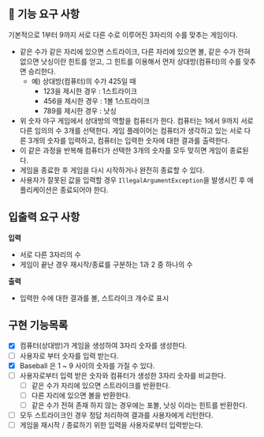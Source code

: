 ## 🚀 기능 요구 사항

기본적으로 1부터 9까지 서로 다른 수로 이루어진 3자리의 수를 맞추는 게임이다.

- 같은 수가 같은 자리에 있으면 스트라이크, 다른 자리에 있으면 볼, 같은 수가 전혀 없으면 낫싱이란 힌트를 얻고, 그 힌트를 이용해서 먼저 상대방(컴퓨터)의 수를 맞추면 승리한다.
  - 예) 상대방(컴퓨터)의 수가 425일 때
    - 123을 제시한 경우 : 1스트라이크
    - 456을 제시한 경우 : 1볼 1스트라이크
    - 789를 제시한 경우 : 낫싱
- 위 숫자 야구 게임에서 상대방의 역할을 컴퓨터가 한다. 컴퓨터는 1에서 9까지 서로 다른 임의의 수 3개를 선택한다. 게임 플레이어는 컴퓨터가 생각하고 있는 서로 다른 3개의 숫자를 입력하고, 컴퓨터는 입력한 숫자에 대한 결과를 출력한다.
- 이 같은 과정을 반복해 컴퓨터가 선택한 3개의 숫자를 모두 맞히면 게임이 종료된다.
- 게임을 종료한 후 게임을 다시 시작하거나 완전히 종료할 수 있다.
- 사용자가 잘못된 값을 입력할 경우 `IllegalArgumentException`을 발생시킨 후 애플리케이션은 종료되어야 한다.


## 입출력 요구 사항
**입력**
- 서로 다른 3자리의 수
- 게임이 끝난 경우 재시작/종료를 구분하는 1과 2 중 하나의 수

**출력**
- 입력한 수에 대한 결과를 볼, 스트라이크 개수로 표시

## 구현 기능목록
- [x] 컴퓨터(상대방)가 게임을 생성하여 3자리 숫자를 생성한다.
- [ ] 사용자로 부터 숫자를 입력 받는다.
- [x] Baseball 은 1 ~ 9 사이의 숫자를 가질 수 있다.
- [ ] 사용자로부터 입력 받은 숫자와 컴퓨터가 생성한 3자리 숫자를 비교한다.
  - [ ] 같은 수가 자리에 있으면 스트라이크를 반환한다.
  - [ ] 다른 자리에 있으면 볼을 반환한다.
  - [ ] 같은 수가 전혀 존재 하지 않는 경우에는 포볼, 낫싱 이라는 힌트를 반환한다.
- [ ] 모두 스트라이크인 경우 정답 처리하여 결과를 사용자에게 리턴한다.
- [ ] 게임을 재시작 / 종료하기 위한 입력을 사용자로부터 입력받는다.